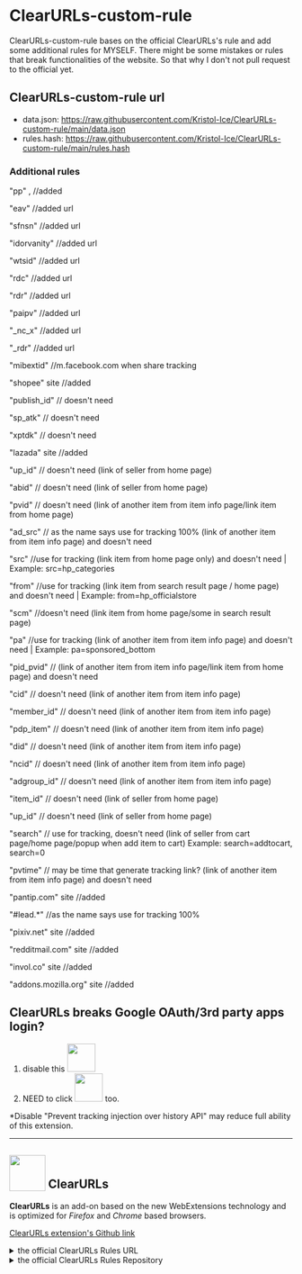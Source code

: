 # ClearURLs-custom-rule
ClearURLs-custom-rule bases on the official ClearURLs's rule and add some additional rules for MYSELF. There might be some mistakes or rules that break functionalities of the website. So that why I don't not pull request to the official yet.

## ClearURLs-custom-rule url
- data.json: https://raw.githubusercontent.com/Kristol-Ice/ClearURLs-custom-rule/main/data.json
- rules.hash: https://raw.githubusercontent.com/Kristol-Ice/ClearURLs-custom-rule/main/rules.hash

### Additional rules
"pp" , //added

"eav" //added url

"sfnsn" //added url

"idorvanity" //added url

"wtsid" //added url

"rdc" //added url

"rdr" //added url

"paipv" //added url

"_nc_x" //added url

"_rdr" //added url

"mibextid" //m.facebook.com when share tracking

"shopee" site //added

"publish_id" // doesn't need

"sp_atk" // doesn't need

"xptdk" // doesn't need

"lazada" site //added

"up_id" // doesn't need (link of seller from home page)

"abid" // doesn't need (link of seller from home page)

"pvid" // doesn't need (link of another item from item info page/link item from home page)

"ad_src" // as the name says use for tracking 100% (link of another item from item info page) and doesn't need

"src" //use for tracking (link item from home page only) and doesn't need | Example: src=hp_categories

"from" //use for tracking (link item from search result page / home page) and doesn't need | Example: from=hp_officialstore

"scm" //doesn't need (link item from home page/some in search result page)

"pa" //use for tracking (link of another item from item info page) and doesn't need | Example: pa=sponsored_bottom

"pid_pvid" // (link of another item from item info page/link item from home page) and doesn't need

"cid" // doesn't need (link of another item from item info page)

"member_id" // doesn't need (link of another item from item info page)

"pdp_item" // doesn't need (link of another item from item info page)

"did" // doesn't need (link of another item from item info page)

"ncid" // doesn't need (link of another item from item info page)

"adgroup_id" // doesn't need (link of another item from item info page)

"item_id" // doesn't need (link of seller from home page)

"up_id" // doesn't need (link of seller from home page)

"search" // use for tracking, doesn't need (link of seller from cart page/home page/popup when add item to cart) Example: search=addtocart, search=0

"pvtime" // may be time that generate tracking link? (link of another item from item info page) and doesn't need

"pantip.com" site //added

"#lead.*" //as the name says use for tracking 100%

"pixiv.net" site //added

"redditmail.com" site //added

"invol.co" site //added

"addons.mozilla.org" site //added


## ClearURLs breaks Google OAuth/3rd party apps login?
1. disable this <img src="https://github.com/Kristol-Ice/ClearURLs-custom-rules/assets/134151822/9f9a822b-ae7d-4702-9f5e-a231caf65ca8" height="50x">
2. NEED to click <img src="https://github.com/Kristol-Ice/ClearURLs-custom-rules/assets/134151822/e08e0f4c-017a-42e5-9abb-8ea2c553466e" height="50px"> too.

*Disable "Prevent tracking injection over history API" may reduce full ability of this extension.

---

## <sub><img src="https://gitlab.com/ClearURLs/ClearUrls/raw/master/img/clearurls.svg" width="64px" height="64px"></sub> ClearURLs
**ClearURLs** is an add-on based on the new WebExtensions technology and is optimized for *Firefox* and *Chrome* based browsers.

[ClearURLs extension's Github link](https://github.com/ClearURLs/Addon)

<details>
    <summary>the official ClearURLs Rules URL</summary>
    https://rules2.clearurls.xyz/data.minify.json or https://gitlab.com/ClearURLs/rules/-/blob/master/data.min.json
</details>
<details>
    <summary>the official ClearURLs Rules Repository</summary>
    https://github.com/ClearURLs/Rules or https://gitlab.com/ClearURLs/rules
</details>